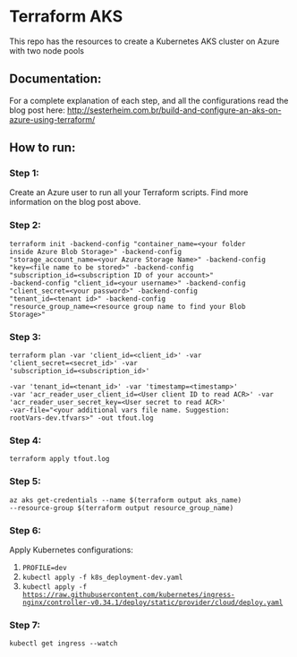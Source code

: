 # Terraform AKS

This repo has the resources to create a Kubernetes AKS cluster on Azure with two node pools

## Documentation:

For a complete explanation of each step, and all the configurations read the blog post here: http://sesterheim.com.br/build-and-configure-an-aks-on-azure-using-terraform/

## How to run:

### Step 1: 

Create an Azure user to run all your Terraform scripts. Find more information on the blog post above.

### Step 2: 

<code>terraform init
    -backend-config "container_name=\<your folder inside Azure Blob Storage\>"
    -backend-config "storage_account_name=\<your Azure Storage Name\>"
    -backend-config "key=\<file name to be stored\>"
    -backend-config "subscription_id=\<subscription ID of your account\>"
    -backend-config "client_id=\<your username\>"
    -backend-config "client_secret=\<your password\>"
    -backend-config "tenant_id=\<tenant id\>"
    -backend-config "resource_group_name=\<resource group name to find your Blob Storage\>"</code>

### Step 3:

<code>terraform plan 
    -var 'client_id=\<client_id\>' 
    -var 'client_secret=\<secret_id\>' 
    -var 'subscription_id=\<subscription_id\>'  
    -var 'tenant_id=\<tenant_id\>' 
    -var 'timestamp=\<timestamp\>' 
    -var 'acr_reader_user_client_id=\<User client ID to read ACR\>' 
    -var 'acr_reader_user_secret_key=\<User secret to read ACR\>' 
    -var-file="\<your additional vars file name. Suggestion: rootVars-dev.tfvars\>" 
    -out tfout.log</code>

### Step 4:

<code>terraform apply tfout.log</code>

### Step 5:

<code>az aks get-credentials --name $(terraform output aks_name) --resource-group $(terraform output resource_group_name)</code>

### Step 6:

Apply Kubernetes configurations:

1. <code>PROFILE=dev</code>
2. <code>kubectl apply -f k8s_deployment-dev.yaml</code>
3. <code>kubectl apply -f https://raw.githubusercontent.com/kubernetes/ingress-nginx/controller-v0.34.1/deploy/static/provider/cloud/deploy.yaml</code>

### Step 7:

<code>kubectl get ingress --watch</code>